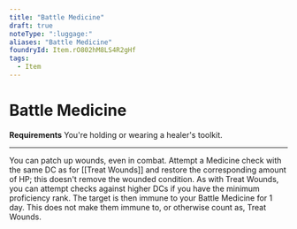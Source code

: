 ```yaml
---
title: "Battle Medicine"
draft: true
noteType: ":luggage:"
aliases: "Battle Medicine"
foundryId: Item.rO802hM8LS4R2gHf
tags:
  - Item
---
```


# Battle Medicine

**Requirements** You're holding or wearing a healer's toolkit.

* * *

You can patch up wounds, even in combat. Attempt a Medicine check with the same DC as for [[Treat Wounds]] and restore the corresponding amount of HP; this doesn't remove the wounded condition. As with Treat Wounds, you can attempt checks against higher DCs if you have the minimum proficiency rank. The target is then immune to your Battle Medicine for 1 day. This does not make them immune to, or otherwise count as, Treat Wounds.
